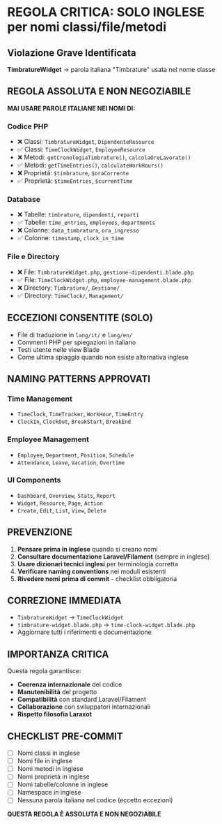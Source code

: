 # REGOLA CRITICA: SOLO INGLESE per nomi classi/file/metodi

## Violazione Grave Identificata
**TimbratureWidget** → parola italiana "Timbrature" usata nel nome classe

## REGOLA ASSOLUTA E NON NEGOZIABILE
**MAI USARE PAROLE ITALIANE NEI NOMI DI:**

### Codice PHP
- ❌ Classi: `TimbratureWidget`, `DipendenteResource`
- ✅ Classi: `TimeClockWidget`, `EmployeeResource`
- ❌ Metodi: `getCronologiaTimbrature()`, `calcolaOreLavorate()`
- ✅ Metodi: `getTimeEntries()`, `calculateWorkHours()`
- ❌ Proprietà: `$timbrature`, `$oraCorrente`
- ✅ Proprietà: `$timeEntries`, `$currentTime`

### Database
- ❌ Tabelle: `timbrature`, `dipendenti`, `reparti`
- ✅ Tabelle: `time_entries`, `employees`, `departments`
- ❌ Colonne: `data_timbratura`, `ora_ingresso`
- ✅ Colonne: `timestamp`, `clock_in_time`

### File e Directory
- ❌ File: `TimbratureWidget.php`, `gestione-dipendenti.blade.php`
- ✅ File: `TimeClockWidget.php`, `employee-management.blade.php`
- ❌ Directory: `Timbrature/`, `Gestione/`
- ✅ Directory: `TimeClock/`, `Management/`

## ECCEZIONI CONSENTITE (SOLO)
- File di traduzione in `lang/it/` e `lang/en/`
- Commenti PHP per spiegazioni in italiano
- Testi utente nelle view Blade
- Come ultima spiaggia quando non esiste alternativa inglese

## NAMING PATTERNS APPROVATI
### Time Management
- `TimeClock`, `TimeTracker`, `WorkHour`, `TimeEntry`
- `ClockIn`, `ClockOut`, `BreakStart`, `BreakEnd`

### Employee Management
- `Employee`, `Department`, `Position`, `Schedule`
- `Attendance`, `Leave`, `Vacation`, `Overtime`

### UI Components
- `Dashboard`, `Overview`, `Stats`, `Report`
- `Widget`, `Resource`, `Page`, `Action`
- `Create`, `Edit`, `List`, `View`, `Delete`

## PREVENZIONE
1. **Pensare prima in inglese** quando si creano nomi
2. **Consultare documentazione Laravel/Filament** (sempre in inglese)
3. **Usare dizionari tecnici inglesi** per terminologia corretta
4. **Verificare naming conventions** nei moduli esistenti
5. **Rivedere nomi prima di commit** - checklist obbligatoria

## CORREZIONE IMMEDIATA
- `TimbratureWidget` → `TimeClockWidget`
- `timbrature-widget.blade.php` → `time-clock-widget.blade.php`
- Aggiornare tutti i riferimenti e documentazione

## IMPORTANZA CRITICA
Questa regola garantisce:
- **Coerenza internazionale** del codice
- **Manutenibilità** del progetto  
- **Compatibilità** con standard Laravel/Filament
- **Collaborazione** con sviluppatori internazionali
- **Rispetto filosofia Laraxot**

## CHECKLIST PRE-COMMIT
- [ ] Nomi classi in inglese
- [ ] Nomi file in inglese  
- [ ] Nomi metodi in inglese
- [ ] Nomi proprietà in inglese
- [ ] Nomi tabelle/colonne in inglese
- [ ] Namespace in inglese
- [ ] Nessuna parola italiana nel codice (eccetto eccezioni)

**QUESTA REGOLA È ASSOLUTA E NON NEGOZIABILE**
